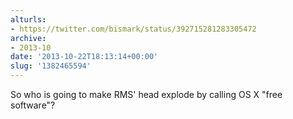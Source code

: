 ```yaml
---
alturls:
- https://twitter.com/bismark/status/392715281283305472
archive:
- 2013-10
date: '2013-10-22T18:13:14+00:00'
slug: '1382465594'
---
```


So who is going to make RMS' head explode by calling OS X "free software"?

